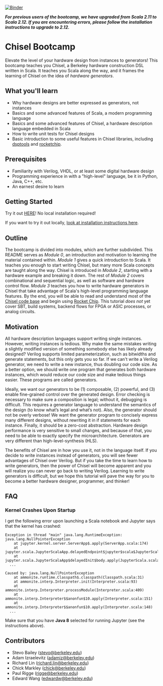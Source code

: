 [![Binder](https://mybinder.org/badge_logo.svg)](https://mybinder.org/v2/gh/freechipsproject/chisel-bootcamp/demo)

**_For previous users of the bootcamp, we have upgraded from Scala 2.11 to Scala 2.12. If you are encountering errors, please follow the installation instructions to upgrade to 2.12._**

# Chisel Bootcamp

Elevate the level of your hardware design from instances to generators!
This bootcamp teaches you Chisel, a Berkeley hardware construction DSL written in Scala.
It teaches you Scala along the way, and it frames the learning of Chisel on the idea of *hardware generators*.

## What you'll learn

- Why hardware designs are better expressed as generators, not instances
- Basics and some advanced features of Scala, a modern programming language
- Basics and some advanced features of Chisel, a hardware description language embedded in Scala
- How to write unit tests for Chisel designs
- Basic introduction to some useful features in Chisel libraries, including [dsptools](https://github.com/ucb-bar/dsptools/) and [rocketchip](https://github.com/freechipsproject/rocket-chip).

## Prerequisites

- Familiarity with Verilog, VHDL, or at least some digital hardware design
- Programming experience in with a "high-level" language, be it in Python, Java, C++, etc.
- An earnest desire to learn

## Getting Started

Try it out [HERE](https://mybinder.org/v2/gh/freechipsproject/chisel-bootcamp/master)! No local installation required!

If you want to try it out locally, [look at installation instructions here](Install.md).

## Outline

The bootcamp is divided into modules, which are further subdivided.
This README serves as *Module 0*, an introduction and motivation to learning the material contained within.
*Module 1* gives a quick introduction to Scala.
It teaches you enough to start writing Chisel, but many more Scala concepts are taught along the way.
Chisel is introduced in *Module 2*, starting with a hardware example and breaking it down.
The rest of *Module 2* covers combinational and sequential logic, as well as software and hardware control flow.
*Module 3* teaches you how to write hardware generators in Chisel that take advantage of Scala's high-level programming language features.
By the end, you will be able to read and understand most of the [Chisel code base](https://github.com/freechipsproject/chisel3) and begin using [Rocket Chip](https://github.com/freechipsproject/rocket-chip).
This tutorial *does not* yet cover SBT, build systems, backend flows for FPGA or ASIC processes, or analog circuits.

## Motivation
All hardware description languages support writing single instances.
However, writing instances is tedious.
Why make the same mistakes writing a slightly modified version of something somebody else has likely already designed?
Verilog supports limited parameterization, such as bitwidths and generate statements, but this only gets you so far.
If we can't write a Verilog generator, we need to write a new instance, thus doubling our code size.
As a better option, we should write one program that generates both hardware instances, which would reduce our code size and make tedious things easier.
These programs are called generators.

Ideally, we want our generators to be (1) composable, (2) powerful, and (3) enable fine-grained control over the generated design.
Error checking is necessary to make sure a composition is legal; without it, debugging is difficult.
This requires a generator language to understand the semantics of the design (to know what’s legal and what’s not).
Also, the generator should not be overly verbose!
We want the generator program to concisely express many different designs, without rewriting it in if statements for each instance.
Finally, it should be a zero-cost abstraction.
Hardware design performance is very sensitive to small changes, and because of that, you need to be able to exactly specify the microarchitecture.
Generators are very different than high-level-synthesis (HLS).

The benefits of Chisel are in how you use it, not in the language itself.
If you decide to write instances instead of generators, you will see fewer advantages of Chisel over Verilog.
But if you take the time to learn how to write generators, then the power of Chisel will become apparent and you will realize you can never go back to writing Verilog.
Learning to write generators is difficult, but we hope this tutorial will pave the way for you to become a better hardware designer, programmer, and thinker!

## FAQ

### Kernel Crashes Upon Startup

I get the following error upon launching a Scala notebook and Jupyter says that the kernel has crashed:

```
Exception in thread "main" java.lang.RuntimeException: java.lang.NullPointerException
	at jupyter.kernel.server.ServerApp$.apply(ServerApp.scala:174)
	at jupyter.scala.JupyterScalaApp.delayedEndpoint$jupyter$scala$JupyterScalaApp$1(JupyterScala.scala:93)
	at jupyter.scala.JupyterScalaApp$delayedInit$body.apply(JupyterScala.scala:13)
  ...

Caused by: java.lang.NullPointerException
	at ammonite.runtime.Classpath$.classpath(Classpath.scala:31)
	at ammonite.interp.Interpreter.init(Interpreter.scala:93)
	at ammonite.interp.Interpreter.processModule(Interpreter.scala:409)
	at ammonite.interp.Interpreter$$anonfun$10.apply(Interpreter.scala:151)
	at ammonite.interp.Interpreter$$anonfun$10.apply(Interpreter.scala:148)
  ...
```

Make sure that you have **Java 8** selected for running Jupyter (see the instructions above).

## Contributors
- Stevo Bailey ([stevo@berkeley.edu](mailto:stevo@berkeley.edu))
- Adam Izraelevitz ([adamiz@berkeley.edu](mailto:azidar@berkeley.edu))
- Richard Lin ([richard.lin@berkeley.edu](mailto:edwardw@berkeley.edu))
- Chick Markley ([chick@berkeley.edu](mailto:chick@berkeley.edu))
- Paul Rigge ([rigge@berkeley.edu](mailto:rigge@berkeley.edu))
- Edward Wang ([edwardw@berkeley.edu](mailto:edwardw@berkeley.edu))

